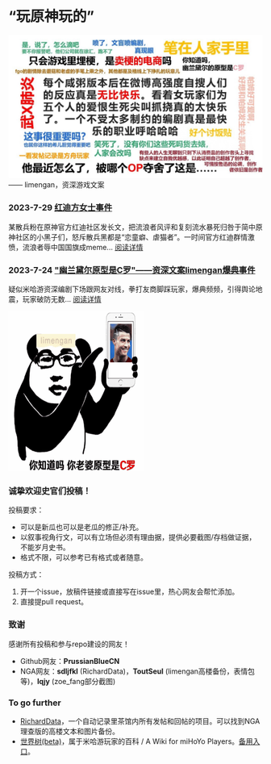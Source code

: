 # “玩原神玩的”
![limengan语录 version 1](./limengan/meme/大猛干典王%20ver.1.jpg)
—— limengan，资深游戏文案


### 2023-7-29 [红迪方女士事件](./zoe_fang/README.md)

某散兵粉在原神官方红迪社区发长文，把流浪者风评和复刻流水暴死归咎于简中原神社区的小黑子们，怒斥散兵黑都是“恋童癖、虐猫者”。一时间官方红迪群情激愤，流浪者辱中国国旗成meme... [阅读详情](./zoe_fang/README.md)

### 2023-7-24 ["幽兰黛尔原型是C罗"——资深文案limengan爆典事件](./limengan/README.md)

疑似米哈游资深编剧下场跟网友对线，拳打友商脚踩玩家，爆典频频，引得舆论地震，玩家破防无数... [阅读详情](./limengan/README.md)

![limengan动图](./limengan/limengan.gif)

### 诚挚欢迎史官们投稿！

投稿要求：
- 可以是新瓜也可以是老瓜的修正/补充。
- 以叙事视角行文，可以有立场但必须有理由据，提供必要截图/存档做证据，不能岁月史书。
- 格式不限，可以参考已有格式或者随意。


投稿方式：
1. 开一个issue，放稿件链接或直接写在issue里，热心网友会帮忙添加。
2. 直接提pull request。

### 致谢
感谢所有投稿和参与repo建设的网友！
- Github网友：**PrussianBlueCN**
- NGA网友：**sdljfkl** (RichardData)，**ToutSeul** (limengan高楼备份，表情包等)，**lqjy** (zoe_fang部分截图)

### To go further
- [RichardData](https://github.com/RichardGuyNotFavMHY/RichardData)，一个自动记录里茶馆内所有发帖和回帖的项目。可以找到NGA理查版的高楼文本和图片备份。
- [世界树(beta)](http://hoyo.life/)，属于米哈游玩家的百科 / A Wiki for miHoYo Players。[备用入口](https://hoyolife.github.io/)。
